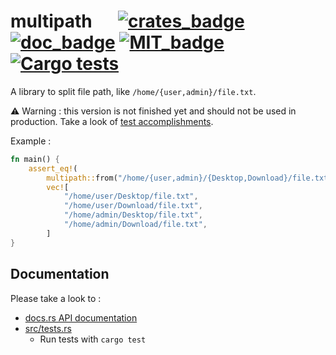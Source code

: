 # multipath &emsp; [![crates_badge]][crates] [![doc_badge]][doc] [![MIT_badge]][LICENCE] [![Cargo tests]][GHA]

A library to split file path, like `/home/{user,admin}/file.txt`.

⚠ Warning : this version is not finished yet and should not be used in production. Take a look of [test accomplishments][GHA].

Example :

```rust
fn main() {
    assert_eq!(
        multipath::from("/home/{user,admin}/{Desktop,Download}/file.txt"),
        vec![
            "/home/user/Desktop/file.txt",
            "/home/user/Download/file.txt",
            "/home/admin/Desktop/file.txt",
            "/home/admin/Download/file.txt",
        ]
}
```

## Documentation

Please take a look to :

- [docs.rs API documentation][doc]
- [src/tests.rs][tests_GitHub]
  - Run tests with `cargo test`

[crates]: https://crates.io/crates/multipath
[crates_badge]: https://img.shields.io/crates/v/multipath
[doc]: https://docs.rs/multipath/
[doc_badge]: https://docs.rs/multipath/badge.svg
[LICENCE]: https://raw.githubusercontent.com/Jimskapt/multipath/master/LICENCE
[MIT_badge]: https://img.shields.io/badge/license-MIT-blue.svg
[Cargo tests]: https://github.com/Jimskapt/multipath/workflows/Cargo%20checks/badge.svg
[GHA]: https://github.com/Jimskapt/multipath/actions
[tests_GitHub]: https://github.com/Jimskapt/multipath/blob/master/examples/full_demo.rs
